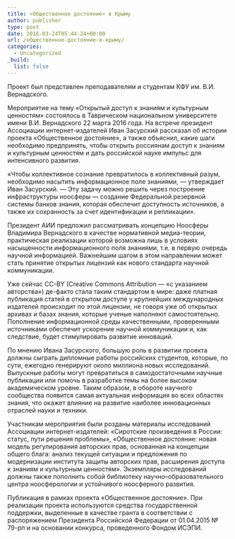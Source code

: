 ```yaml
---
title: «Общественное достояние» в Крыму
author: publisher
type: post
date: 2016-03-24T05:44:24+00:00
url: /общественное-достояние-в-крыму/
categories:
  - Uncategorized
_build:
  list: false
---
```

Проект был представлен преподавателям и студентам КФУ им. В.И. Вернадского.

Мероприятие на тему «Открытый доступ к знаниям и культурным ценностям» состоялось в Таврическом национальном университете имени В.И. Вернадского 22 марта 2016 года. На встрече президент Ассоциации интернет-издателей Иван Засурский рассказал об истории проекта «Общественное достояние», а также объяснил, какие шаги необходимо предпринять, чтобы открыть россиянам доступ к знаниям и культурным ценностям и дать российской науке импульс для интенсивного развития.

«Чтобы коллективное сознание превратилось в коллективный разум, необходимо насытить информационное поле знаниями, — утверждает Иван Засурский. — Эту задачу можно решить через построение инфраструктуры ноосферы — создание Федеральной резервной системы банков знания, которая обеспечит доступность источников, а также их сохранность за счет идентификации и репликации».

Президент АИИ предложил рассматривать концепцию Ноосферы Владимира Вернадского в качестве нормативной медиа-теории, практическая реализации которой возможна лишь в условиях насыщенности информационного поля знаниями, т.е. в первую очередь научной информацией. Важнейшим шагом в этом направлении может стать принятие открытых лицензий как нового стандарта научной коммуникации. 

Уже сейчас CC-BY (Creative Commons Attribution — «с указанием авторства») де-факто стала таким стандартом в мире: даже платная публикация статей в открытом доступе у крупнейших международных издателей происходит по этой лицензии, не говоря уже об открытых архивах и базах знания, которые ученые наполняют самостоятельно. Пополнение информационной среды качественными, проверенными источниками обеспечит ускорение научной коммуникации и, как следствие, будет стимулировать развитие инноваций.

По мнению Ивана Засурского, большую роль в развитии проекта должны сыграть дипломные работы российских студентов, которые, по сути, ежегодно генерируют около миллиона новых исследований. Выпускные работы могут превратиться в самодостаточными научные публикации или помочь в разработке темы на более высоком академическом уровне. Таким образом, в обороте научного сообщества появится самая актуальная информация во всех областях знания, что окажет влияние на развитие наиболее инновационных отраслей науки и техники.

Участникам мероприятия были розданы материалы исследований Ассоциации интернет-издателей: «Сиротские произведения в России: статус, пути решения проблемы», «Общественное достояние: новая модель регулирования авторских прав, основанная на концепции общего блага: анализ текущей ситуации и предложения по модернизации института защиты авторских прав, расширения доступа к знаниям и культурным ценностям». Экземпляры исследований должны также пополнить собой библиотеку научно–образовательного центра ноосферологии и устойчивого ноосферного развития.

Публикация в рамках проекта «Общественное достояние». При реализации проекта используются средства государственной поддержки, выделенные в качестве гранта в соответствии с распоряжением Президента Российской Федерации от 01.04.2015 № 79-рп и на основании конкурса, проведенного Фондом ИСЭПИ.